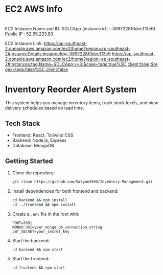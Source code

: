 #
# EC2 AWS Info
#
EC2 Instance Name and ID:
SDLCApp (instance id : i-0897228f0dec113e9)
Public IP : 52.65.233.83

EC2 Instance Link:
https://ap-southeast-2.console.aws.amazon.com/ec2/home?region=ap-southeast-2#InstanceDetails:instanceId=i-0897228f0dec113e9
https://ap-southeast-2.console.aws.amazon.com/ec2/home?region=ap-southeast-2#Instances:tag:Name=SDLCApp;v=3;$case=tags:true%5C,client:false;$regex=tags:false%5C,client:false

# Inventory Reorder Alert System

This system helps you manage inventory items, track stock levels, and view delivery schedules based on lead time.

## Tech Stack
- Frontend: React, Tailwind CSS
- Backend: Node.js, Express
- Database: MongoDB

## Getting Started
1. Clone the repository:
    ```bash
    git clone https://github.com/Satyam2600/Inventory-Management.git
    ```
2. Install dependencies for both frontend and backend:
    ```bash
    cd backend && npm install
    cd ../frontend && npm install
    ```
3. Create a `.env` file in the root with:
    ```env
    PORT=5001
    MONGO_URI=your_mongo_db_connection_string
    JWT_SECRET=your_secret_key
    ```
4. Start the backend:
    ```bash
    cd backend && npm start
    ```
5. Start the frontend:
    ```bash
    cd frontend && npm start
    ```




